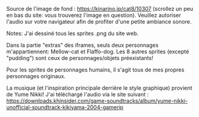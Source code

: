 Source de l'image de fond : https://kinarino.jp/cat8/10307 (scrollez un peu en bas du site: vous trouverez l'image en question).
Veuillez autoriser l'audio sur votre navigateur afin de profiter d'une petite ambiance sonore.

Notes:
J'ai dessiné tous les sprites .png du site web.

Dans la partie "extras" des iframes, seuls deux personnages m'appartiennent: Mellow-cat et Flaffo-dog. Les 8 autres sprites (excepté "pudding") sont ceux de personnages/objets préexistants!

Pour les sprites de personnages humains, il s'agit tous de mes propres personnages originaux.

La musique (et l'inspiration principale derrière le style graphique) provient de Yume Nikki! J'ai téléchargé l'audio via le site suivant : https://downloads.khinsider.com/game-soundtracks/album/yume-nikki-unofficial-soundtrack-kikiyama-2004-gamerip